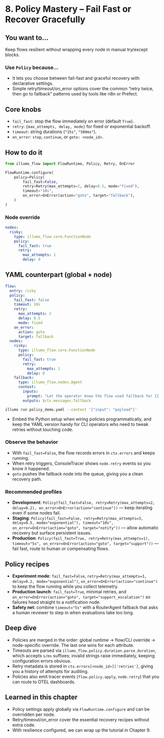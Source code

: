 # 8. Policy Mastery – Fail Fast or Recover Gracefully

## You want to…
Keep flows resilient without wrapping every node in manual try/except blocks.

### Use `Policy` because…
- It lets you choose between fail-fast and graceful recovery with declarative settings.
- Simple retry/timeout/on_error options cover the common “retry twice, then go to fallback” patterns used by tools like n8n or Prefect.

## Core knobs
- `fail_fast`: stop the flow immediately on error (default `True`).
- `retry`: `{max_attempts, delay, mode}` for fixed or exponential backoff.
- `timeout`: string durations (`"15s"`, `"500ms"`).
- `on_error`: `stop`, `continue`, or `goto: <node_id>`.

## How to do it
```python
from illumo_flow import FlowRuntime, Policy, Retry, OnError

FlowRuntime.configure(
    policy=Policy(
        fail_fast=False,
        retry=Retry(max_attempts=2, delay=0.5, mode="fixed"),
        timeout="10s",
        on_error=OnError(action="goto", target="fallback"),
    )
)
```

### Node override
```yaml
nodes:
  risky:
    type: illumo_flow.core.FunctionNode
    policy:
      fail_fast: true
      retry:
        max_attempts: 1
        delay: 0
```

## YAML counterpart (global + node)
```yaml
flow:
  entry: risky
  policy:
    fail_fast: false
    timeout: 10s
    retry:
      max_attempts: 2
      delay: 0.5
      mode: fixed
    on_error:
      action: goto
      target: fallback
  nodes:
    risky:
      type: illumo_flow.core.FunctionNode
      policy:
        fail_fast: true
        retry:
          max_attempts: 1
          delay: 0
    fallback:
      type: illumo_flow.nodes.Agent
      context:
        inputs:
          prompt: "Let the operator know the flow used fallback for {{ $ctx.input }}"
        outputs: $ctx.messages.fallback
```
```bash
illumo run policy_demo.yaml --context '{"input": "payload"}'
```
- Embed the Python setup when wiring policies programmatically, and keep the YAML version handy for CLI operators who need to tweak retries without touching code.

### Observe the behavior
- With `fail_fast=False`, the flow records errors in `ctx.errors` and keeps running.
- When retry triggers, ConsoleTracer shows `node.retry` events so you know it happened.
- `goto` pushes the fallback node into the queue, giving you a clean recovery path.

### Recommended profiles
- **Development**: `Policy(fail_fast=False, retry=Retry(max_attempts=2, delay=0.2), on_error=OnError(action="continue"))` — keep iterating even if some nodes fail.
- **Staging**: `Policy(fail_fast=False, retry=Retry(max_attempts=3, delay=0.5, mode="exponential"), timeout="10s", on_error=OnError(action="goto", target="notify"))` — allow automatic recovery but surface persistent issues.
- **Production**: `Policy(fail_fast=True, retry=Retry(max_attempts=1), timeout="5s", on_error=OnError(action="goto", target="support"))` — fail fast, route to human or compensating flows.

## Policy recipes
- **Experiment mode**: `fail_fast=False`, `retry=Retry(max_attempts=3, delay=0.2, mode="exponential")`, `on_error=OnError(action="continue")` to keep the flow running while you collect telemetry.
- **Production launch**: `fail_fast=True`, minimal retries, and `on_error=OnError(action="goto", target="support_escalation")` so failures head straight to a notification node.
- **Safety net**: combine `timeout="5s"` with a RouterAgent fallback that asks a human reviewer to step in when evaluations take too long.

## Deep dive
- Policies are merged in the order: global runtime → flow/CLI override → node-specific override. The last one wins for each attribute.
- Timeouts are parsed via `illumo_flow.policy.duration.parse_duration`, which accepts `s/ms` suffixes; invalid strings raise immediately, keeping configuration errors obvious.
- Retry metadata is stored in `ctx.errors[<node_id>]['retries']`, giving you a history of attempts for auditing.
- Policies also emit tracer events (`flow.policy.apply`, `node.retry`) that you can route to OTEL dashboards.

## Learned in this chapter
- Policy settings apply globally via `FlowRuntime.configure` and can be overridden per node.
- Retry/timeout/on_error cover the essential recovery recipes without extra code.
- With resilience configured, we can wrap up the tutorial in Chapter 9.
